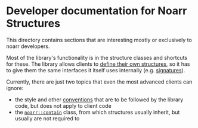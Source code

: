 # Developer documentation for Noarr Structures

This directory contains sections that are interesting mostly or exclusively to noarr developers.

Most of the library's functionality is in the structure classes and shortcuts for these.
The library allows clients to [define their own structures](../DefiningStructures.md#defining-structures-manually),
so it has to give them the same interfaces it itself uses internally (e.g. [signatures](../Signature.md)).

Currently, there are just two topics that even the most advanced clients can ignore:

- the style and other [conventions](Conventions.md) that are to be followed by the library code, but does not apply to client code
- the [`noarr::contain`](Contain.md) class, from which structures usually inherit, but usually are not required to
